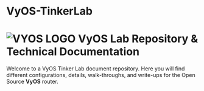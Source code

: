 # VyOS-TinkerLab

# ![VYOS LOGO](https://vyos.io/wp-content/themes/vyos_theme/images/logo.svg) VyOS Lab Repository & Technical Documentation

Welcome to a VyOS Tinker Lab document repository. Here you will find different configurations, details, walk-throughs, and write-ups for the Open Source **VyOS** router.
